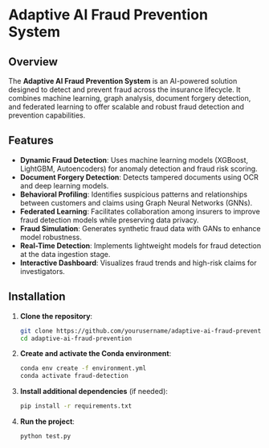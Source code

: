 # Adaptive AI Fraud Prevention System

## Overview

The **Adaptive AI Fraud Prevention System** is an AI-powered solution designed to detect and prevent fraud across the insurance lifecycle. It combines machine learning, graph analysis, document forgery detection, and federated learning to offer scalable and robust fraud detection and prevention capabilities.

## Features

- **Dynamic Fraud Detection**: Uses machine learning models (XGBoost, LightGBM, Autoencoders) for anomaly detection and fraud risk scoring.
- **Document Forgery Detection**: Detects tampered documents using OCR and deep learning models.
- **Behavioral Profiling**: Identifies suspicious patterns and relationships between customers and claims using Graph Neural Networks (GNNs).
- **Federated Learning**: Facilitates collaboration among insurers to improve fraud detection models while preserving data privacy.
- **Fraud Simulation**: Generates synthetic fraud data with GANs to enhance model robustness.
- **Real-Time Detection**: Implements lightweight models for fraud detection at the data ingestion stage.
- **Interactive Dashboard**: Visualizes fraud trends and high-risk claims for investigators.

## Installation

1. **Clone the repository**:
    ```bash
    git clone https://github.com/yourusername/adaptive-ai-fraud-prevention.git
    cd adaptive-ai-fraud-prevention
    ```

2. **Create and activate the Conda environment**:
    ```bash
    conda env create -f environment.yml
    conda activate fraud-detection
    ```

3. **Install additional dependencies** (if needed):
    ```bash
    pip install -r requirements.txt
    ```

4. **Run the project**:
    ```bash
    python test.py
    ```
